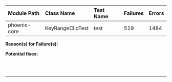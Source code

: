 | Module Path | Class Name | Test Name | Failures | Errors |
| :----------- | :--------- | :-------- | :------- | :----- |
| phoenix-core | KeyRangeClipTest | test | 519 | 1484 |

**Reason(s) for Failure(s):**


**Potential fixes:**









<br><br>
________
